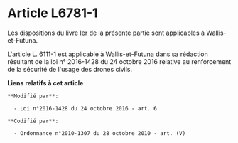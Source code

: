 # Article L6781-1

Les dispositions du livre Ier de la présente partie sont applicables à Wallis-et-Futuna.

L'article L. 6111-1 est applicable à Wallis-et-Futuna dans sa rédaction résultant de la loi n° 2016-1428 du 24 octobre 2016
relative au renforcement de la sécurité de l'usage des drones civils.

**Liens relatifs à cet article**

	**Modifié par**:

	  - Loi n°2016-1428 du 24 octobre 2016 - art. 6

	**Codifié par**:

	  - Ordonnance n°2010-1307 du 28 octobre 2010 - art. (V)
